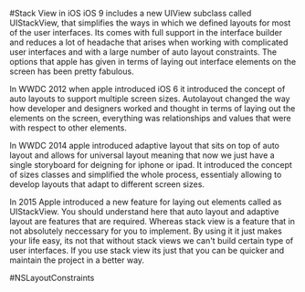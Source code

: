 #Stack View in iOS
iOS 9 includes a new UIView subclass called UIStackView, that simplifies the ways in which we defined layouts for most of the user interfaces. Its comes with full support in the interface builder and reduces a lot of headache that arises when working with complicated user interfaces and with a large number of auto layout constraints. The options that apple has given in terms of laying out interface elements on the screen has been pretty fabulous. 

In WWDC 2012 when apple introduced iOS 6 it introduced the concept of auto layouts to support multiple screen sizes. Autolayout changed the way how developer and designers worked and thought in terms of laying out the elements on the screen, everything was relationships and values that were with respect to other elements. 

In WWDC 2014 apple introduced adaptive layout that sits on top of auto layout and allows for universal layout meaning that now we just have a single storyboard for deigning for iphone or ipad. It introduced the concept of sizes classes and simplified the whole process, essentialy allowing to develop layouts that adapt to different screen sizes. 

In 2015 Apple introduced a new feature for laying out elements called as UIStackView. You should understand here that auto layout and adaptive layout are features that are required. Whereas stack view is a feature that in not absolutely neccessary for you to implement. By using it it just makes your life easy, its not that without stack views we can't build certain type of user interfaces. If you use stack view its just that you can be quicker and maintain the project in a better way.


#NSLayoutConstraints

